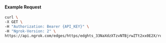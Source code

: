 <!-- Code generated for API Clients. DO NOT EDIT. -->

#### Example Request

```bash
curl \
-X GET \
-H "Authorization: Bearer {API_KEY}" \
-H "Ngrok-Version: 2" \
https://api.ngrok.com/edges/https/edghts_33NaXdzXTzvNTBjrwZTt2xx0E2X/routes/edghtsrt_33NaXj0rk4v7oFqnLM2YgIDICkb/ip_restriction
```

